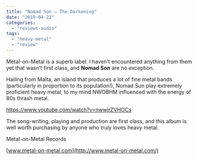 ```yaml
---
title: "Nomad Son – The Darkening"
date: "2019-04-22"
categories: 
  - "reviews-audio"
tags: 
  - "heavy-metal"
  - "review"
---
```


Metal-on-Metal is a superb label. I haven’t encountered anything from them yet that wasn’t first class, and **Nomad Son** are no exception.

Hailing from Malta, an island that produces a lot of fine metal bands (particularly in proportion to its population!), Nomad Sun play extremely proficient heavy metal, to my mind NWOBHM influenced with the energy of 80s thrash metal.

https://www.youtube.com/watch?v=nwwjrZVHOCs

The song-writing, playing and production are first class, and this album is well worth purchasing by anyone who truly loves heavy metal.

Metal-on-Metal Records

[www.metal-on-metal.com](http://www.metal-on-metal.com/)
